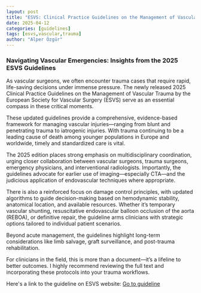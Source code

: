 ```yaml
---
layout: post
title: "ESVS: Clinical Practice Guidelines on the Management of Vascular Trauma -2025"
date: 2025-04-12
categories: [guidelines]
tags: [esvs,vascular,trauma]
author: "Alper Özgür"
---
```


### Navigating Vascular Emergencies: Insights from the 2025 ESVS Guidelines

As vascular surgeons, we often encounter trauma cases that require rapid, life-saving decisions under immense pressure. The newly released 2025 Clinical Practice Guidelines on the Management of Vascular Trauma by the European Society for Vascular Surgery (ESVS) serve as an essential compass in these critical moments.

These updated guidelines provide a comprehensive, evidence-based framework for managing vascular injuries—ranging from blunt and penetrating trauma to iatrogenic injuries. With trauma continuing to be a leading cause of death among younger populations in Europe and worldwide, timely and standardized care is vital.

The 2025 edition places strong emphasis on multidisciplinary coordination, urging closer collaboration between vascular surgeons, trauma surgeons, emergency physicians, and interventional radiologists. Importantly, the guidelines advocate for earlier use of imaging—especially CTA—and the judicious application of endovascular techniques where appropriate.

There is also a reinforced focus on damage control principles, with updated algorithms to guide decision-making based on hemodynamic stability, anatomical location, and available resources. Whether it’s temporary vascular shunting, resuscitative endovascular balloon occlusion of the aorta (REBOA), or definitive repair, the guideline arms clinicians with strategic options tailored to individual patient scenarios.

Beyond acute management, the guidelines highlight long-term considerations like limb salvage, graft surveillance, and post-trauma rehabilitation.

For clinicians in the field, this is more than a document—it’s a lifeline to better outcomes. I highly recommend reviewing the full text and incorporating these protocols into your trauma workflows.

Here's a link to the guideline on ESVS website: [Go to guideline](https://www.ejves.com/article/S1078-5884(24)01374-1/fulltext)